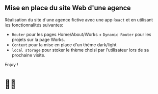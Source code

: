## Mise en place du site Web d'une agence

Réalisation du site d'une agence fictive avec une app `React` et en utilisant les fonctionnalités suivantes: 

- `Router` pour les pages Home/About/Works + `Dynamic Router` pour les projets sur la page Works.
- `Context` pour la mise en place d'un thème dark/light
- `local storage` pour stoker le thème choisi par l'utilisateur lors de sa prochaine visite.

Enjoy ! 

# 🌚🌝